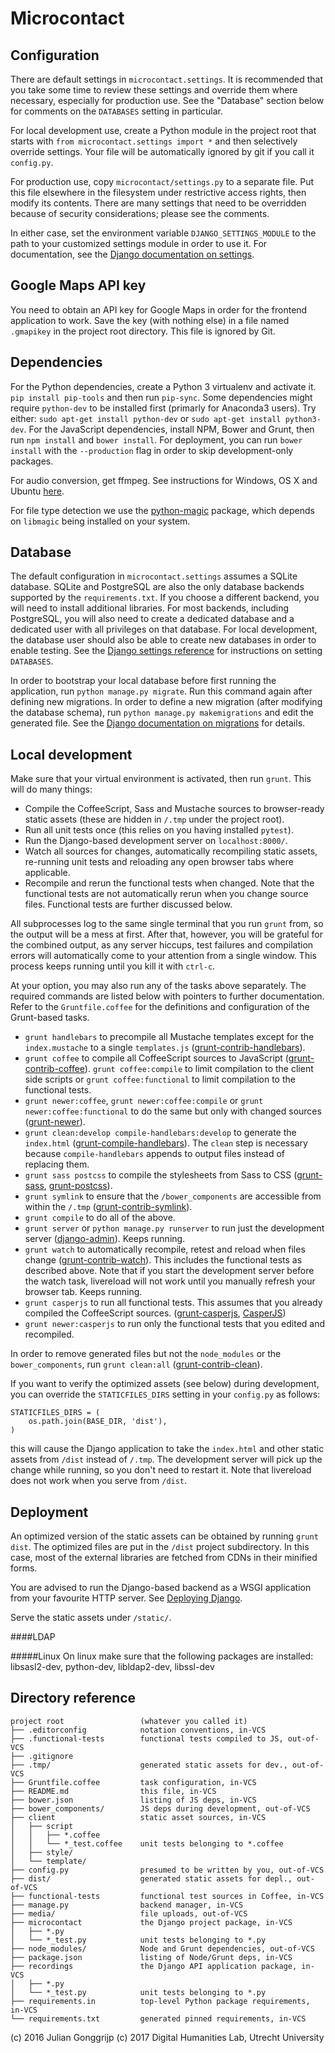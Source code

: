 Microcontact
============

Configuration
-------------
There are default settings in `microcontact.settings`. It is recommended that you take some time to review these settings and override them where necessary, especially for production use. See the "Database" section below for comments on the `DATABASES` setting in particular.

For local development use, create a Python module in the project root that starts with `from microcontact.settings import *` and then selectively override settings. Your file will be automatically ignored by git if you call it `config.py`.

For production use, copy `microcontact/settings.py` to a separate file. Put this file elsewhere in the filesystem under restrictive access rights, then modify its contents. There are many settings that need to be overridden because of security considerations; please see the comments.

In either case, set the environment variable `DJANGO_SETTINGS_MODULE` to the path to your customized settings module in order to use it. For documentation, see the [Django documentation on settings][1].

Google Maps API key
-------------------
You need to obtain an API key for Google Maps in order for the frontend application to work. Save the key (with nothing else) in a file named `.gmapikey` in the project root directory. This file is ignored by Git.

Dependencies
------------
For the Python dependencies, create a Python 3 virtualenv and activate it. `pip install pip-tools` and then run `pip-sync`.
Some dependencies might require `python-dev` to be installed first (primarly for Anaconda3 users).
Try either:
`sudo apt-get install python-dev`
or
`sudo apt-get install python3-dev`.
For the JavaScript dependencies, install NPM, Bower and Grunt, then run `npm install` and `bower install`. For deployment, you can run `bower install` with the `--production` flag in order to skip development-only packages.

For audio conversion, get ffmpeg. See instructions for Windows, OS X and Ubuntu [here][21].

For file type detection we use the [python-magic][22] package, which depends on `libmagic` being installed on your system.

Database
--------
The default configuration in `microcontact.settings` assumes a SQLite database. SQLite and PostgreSQL are also the only database backends supported by the `requirements.txt`. If you choose a different backend, you will need to install additional libraries. For most backends, including PostgreSQL, you will also need to create a dedicated database and a dedicated user with all privileges on that database. For local development, the database user should also be able to create new databases in order to enable testing. See the [Django settings reference][2] for instructions on setting `DATABASES`.

In order to bootstrap your local database before first running the application, run `python manage.py migrate`. Run this command again after defining new migrations. In order to define a new migration (after modifying the database schema), run `python manage.py makemigrations` and edit the generated file. See the [Django documentation on migrations][14] for details.

Local development
-----------------
Make sure that your virtual environment is activated, then run `grunt`. This will do many things:

  - Compile the CoffeeScript, Sass and Mustache sources to browser-ready static assets (these are hidden in `/.tmp` under the project root).
  - Run all unit tests once (this relies on you having installed `pytest`).
  - Run the Django-based development server on `localhost:8000/`.
  - Watch all sources for changes, automatically recompiling static assets, re-running unit tests and reloading any open browser tabs where applicable.
  - Recompile and rerun the functional tests when changed. Note that the functional tests are not automatically rerun when you change source files. Functional tests are further discussed below.

All subprocesses log to the same single terminal that you run `grunt` from, so the output will be a mess at first. After that, however, you will be grateful for the combined output, as any server hiccups, test failures and compilation errors will automatically come to your attention from a single window. This process keeps running until you kill it with `ctrl-c`.

At your option, you may also run any of the tasks above separately. The required commands are listed below with pointers to further documentation. Refer to the `Gruntfile.coffee` for the definitions and configuration of the Grunt-based tasks.

  - `grunt handlebars` to precompile all Mustache templates except for the `index.mustache` to a single `templates.js` ([grunt-contrib-handlebars][13]).
  - `grunt coffee` to compile all CoffeeScript sources to JavaScript ([grunt-contrib-coffee][3]). `grunt coffee:compile` to limit compilation to the client side scripts or `grunt coffee:functional` to limit compilation to the functional tests.
  - `grunt newer:coffee`, `grunt newer:coffee:compile` or `grunt newer:coffee:functional` to do the same but only with changed sources ([grunt-newer][15]).
  - `grunt clean:develop compile-handlebars:develop` to generate the `index.html` ([grunt-compile-handlebars][4]). The `clean` step is necessary because `compile-handlebars` appends to output files instead of replacing them.
  - `grunt sass postcss` to compile the stylesheets from Sass to CSS ([grunt-sass][18], [grunt-postcss][19]).
  - `grunt symlink` to ensure that the `/bower_components` are accessible from within the `/.tmp` ([grunt-contrib-symlink][6]).
  - `grunt compile` to do all of the above.
  - `grunt server` or `python manage.py runserver` to run just the development server ([django-admin][12]). Keeps running.
  - `grunt watch` to automatically recompile, retest and reload when files change ([grunt-contrib-watch][10]). This includes the functional tests as described above. Note that if you start the development server before the watch task, livereload will not work until you manually refresh your browser tab. Keeps running.
  - `grunt casperjs` to run all functional tests. This assumes that you already compiled the CoffeeScript sources. ([grunt-casperjs][16], [CasperJS][17])
  - `grunt newer:casperjs` to run only the functional tests that you edited and recompiled.

In order to remove generated files but not the `node_modules` or the `bower_components`, run `grunt clean:all` ([grunt-contrib-clean][11]).

If you want to verify the optimized assets (see below) during development, you can override the `STATICFILES_DIRS` setting in your `config.py` as follows:

    STATICFILES_DIRS = (
        os.path.join(BASE_DIR, 'dist'),
    )

this will cause the Django application to take the `index.html` and other static assets from `/dist` instead of `/.tmp`. The development server will pick up the change while running, so you don't need to restart it. Note that livereload does not work when you serve from `/dist`.

Deployment
----------
An optimized version of the static assets can be obtained by running `grunt dist`. The optimized files are put in the `/dist` project subdirectory. In this case, most of the external libraries are fetched from CDNs in their minified forms.

You are advised to run the Django-based backend as a WSGI application from your favourite HTTP server. See [Deploying Django][20].

Serve the static assets under `/static/`.

####LDAP

#####Linux
On linux make sure that the following packages are installed:
libsasl2-dev, python-dev, libldap2-dev, libssl-dev

Directory reference
-------------------

    project root                 (whatever you called it)
    ├── .editorconfig            notation conventions, in-VCS
    ├── .functional-tests        functional tests compiled to JS, out-of-VCS
    ├── .gitignore
    ├── .tmp/                    generated static assets for dev., out-of-VCS
    ├── Gruntfile.coffee         task configuration, in-VCS
    ├── README.md                this file, in-VCS
    ├── bower.json               listing of JS deps, in-VCS
    ├── bower_components/        JS deps during development, out-of-VCS
    ├── client                   static asset sources, in-VCS
    │   ├── script
    │   │   ├── *.coffee
    │   │   └── *_test.coffee    unit tests belonging to *.coffee
    │   ├── style/
    │   └── template/
    ├── config.py                presumed to be written by you, out-of-VCS
    ├── dist/                    generated static assets for depl., out-of-VCS
    ├── functional-tests         functional test sources in Coffee, in-VCS
    ├── manage.py                backend manager, in-VCS
    ├── media/                   file uploads, out-of-VCS
    ├── microcontact             the Django project package, in-VCS
    │   ├── *.py
    │   └── *_test.py            unit tests belonging to *.py
    ├── node_modules/            Node and Grunt dependencies, out-of-VCS
    ├── package.json             listing of Node/Grunt deps, in-VCS
    ├── recordings               the Django API application package, in-VCS
    │   ├── *.py
    │   └── *_test.py            unit tests belonging to *.py
    ├── requirements.in          top-level Python package requirements, in-VCS
    └── requirements.txt         generated pinned requirements, in-VCS


(c) 2016 Julian Gonggrijp
(c) 2017 Digital Humanities Lab, Utrecht University


[1]: https://docs.djangoproject.com/en/1.8/topics/settings/
[2]: https://docs.djangoproject.com/en/1.8/ref/settings/#databases
[3]: https://www.npmjs.com/package/grunt-contrib-coffee
[4]: https://www.npmjs.com/package/grunt-compile-handlebars
[6]: https://www.npmjs.com/package/grunt-contrib-symlink
[7]: https://www.npmjs.com/package/grunt-contrib-connect
[8]: https://www.npmjs.com/package/http-proxy
[9]: https://www.npmjs.com/package/grunt-concurrent
[10]: https://www.npmjs.com/package/grunt-contrib-watch
[11]: https://www.npmjs.com/package/grunt-contrib-clean
[12]: https://docs.djangoproject.com/en/1.8/ref/django-admin/
[13]: https://www.npmjs.com/package/grunt-contrib-handlebars
[14]: https://docs.djangoproject.com/en/1.8/topics/migrations/
[15]: https://www.npmjs.com/package/grunt-newer
[16]: https://www.npmjs.com/package/grunt-casperjs
[17]: http://docs.casperjs.org/
[18]: https://www.npmjs.com/package/grunt-sass
[19]: https://www.npmjs.com/package/grunt-postcss
[20]: https://docs.djangoproject.com/en/1.8/howto/deployment/
[21]: https://github.com/adaptlearning/adapt_authoring/wiki/installing-ffmpeg
[22]: https://github.com/ahupp/python-magic
